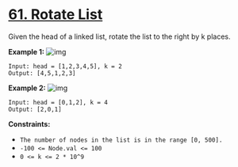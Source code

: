 # [61. Rotate List](https://leetcode.com/problems/rotate-list/description/)

Given the head of a linked list, rotate the list to the right by k places.

 

**Example 1:**
![img](https://assets.leetcode.com/uploads/2020/11/13/rotate1.jpg)
```
Input: head = [1,2,3,4,5], k = 2
Output: [4,5,1,2,3]
```
**Example 2:**
![img](https://assets.leetcode.com/uploads/2020/11/13/roate2.jpg)
```
Input: head = [0,1,2], k = 4
Output: [2,0,1]
 ```

**Constraints:**

- `The number of nodes in the list is in the range [0, 500].`
- `-100 <= Node.val <= 100`
- `0 <= k <= 2 * 10^9`
